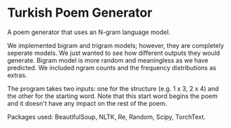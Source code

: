 # Turkish Poem Generator
 A poem generator that uses an N-gram language model.  
 
 We implemented bigram and trigram models; however, they are completely seperate models. We just wanted to see how different outputs they would generate.
 Bigram model is more random and meaningless as we have predicted. We included ngram counts and the frequency distributions as extras.
 
The program takes two inputs: one for the structure (e.g. 1 x 3, 2 x 4) and the other for the starting word. Note that this start word begins the poem and it doesn't have any impact on the rest of the poem.

Packages used:
 BeautifulSoup, 
 NLTK,
 Re,
 Random,
 Scipy,
 TorchText.
 
 
